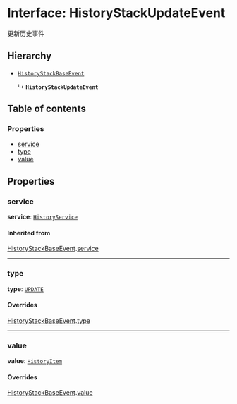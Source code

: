 # Interface: HistoryStackUpdateEvent

更新历史事件

## Hierarchy

* [`HistoryStackBaseEvent`](/en/auto-docs/free-history-plugin/interfaces/HistoryStackBaseEvent.md)

  ↳ **`HistoryStackUpdateEvent`**

## Table of contents

### Properties

* [service](/en/auto-docs/free-history-plugin/interfaces/HistoryStackUpdateEvent.md#service)
* [type](/en/auto-docs/free-history-plugin/interfaces/HistoryStackUpdateEvent.md#type)
* [value](/en/auto-docs/free-history-plugin/interfaces/HistoryStackUpdateEvent.md#value)

## Properties

### service

**service**: [`HistoryService`](/en/auto-docs/free-history-plugin/classes/HistoryService.md)

#### Inherited from

[HistoryStackBaseEvent](/en/auto-docs/free-history-plugin/interfaces/HistoryStackBaseEvent.md).[service](/en/auto-docs/free-history-plugin/interfaces/HistoryStackBaseEvent.md#service)

***

### type

**type**: [`UPDATE`](/en/auto-docs/free-history-plugin/enums/HistoryStackChangeType.md#update)

#### Overrides

[HistoryStackBaseEvent](/en/auto-docs/free-history-plugin/interfaces/HistoryStackBaseEvent.md).[type](/en/auto-docs/free-history-plugin/interfaces/HistoryStackBaseEvent.md#type)

***

### value

**value**: [`HistoryItem`](/en/auto-docs/free-history-plugin/interfaces/HistoryItem.md)

#### Overrides

[HistoryStackBaseEvent](/en/auto-docs/free-history-plugin/interfaces/HistoryStackBaseEvent.md).[value](/en/auto-docs/free-history-plugin/interfaces/HistoryStackBaseEvent.md#value)
